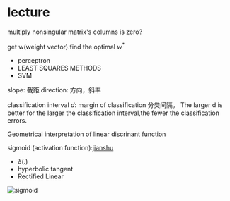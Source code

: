 # lecture

multiply nonsingular matrix's columns is zero?

get w(weight vector).find the optimal $w^*$

- perceptron
- LEAST SQUARES METHODS
- SVM

slope: 截距
direction: 方向，斜率

classification interval *d*: margin of classification 分类间隔。
The larger d is better for the larger the classification interval,the fewer the classification errors.


Geometrical interpretation of linear discrinant function 



sigmoid (activation function):[jianshu](https://www.jianshu.com/p/857d5859d2cc)

- $\delta (.)$
- hyperbolic tangent
- Rectified Linear

![sigmoid](https://upload-images.jianshu.io/upload_images/749674-cdc2da4f770158ca.png?imageMogr2/auto-orient/strip|imageView2/2/w/1200/format/webp)
